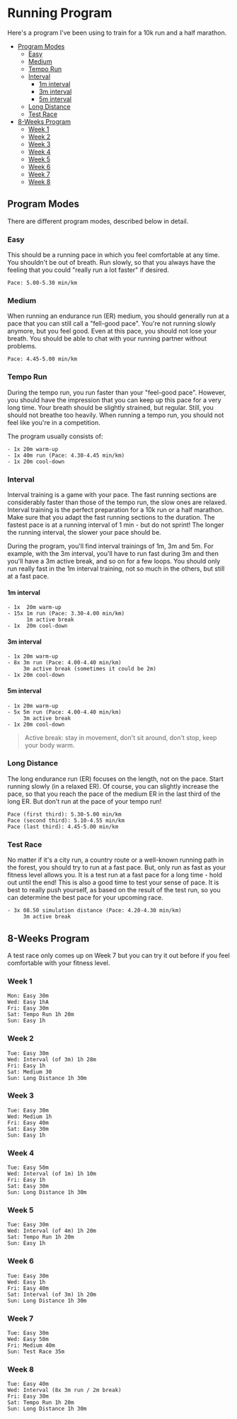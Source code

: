 # Running Program

Here's a program I've been using to train for a 10k run and a half marathon.

<!--ts-->
* [Program Modes](#program-modes)
   * [Easy](#easy)
   * [Medium](#medium)
   * [Tempo Run](#tempo-run)
   * [Interval](#interval)
      * [1m interval](#1m-interval)
      * [3m interval](#3m-interval)
      * [5m interval](#5m-interval)
   * [Long Distance](#long-distance)
   * [Test Race](#test-race)
* [8-Weeks Program](#8-weeks-program)
   * [Week 1](#week-1)
   * [Week 2](#week-2)
   * [Week 3](#week-3)
   * [Week 4](#week-4)
   * [Week 5](#week-5)
   * [Week 6](#week-6)
   * [Week 7](#week-7)
   * [Week 8](#week-8)
<!--te-->

## Program Modes

There are different program modes, described below in detail.

### Easy

This should be a running pace in which you feel comfortable at any time. You shouldn't be out of breath. Run slowly, so that you always have the feeling that you could "really run a lot faster" if desired.

```
Pace: 5.00-5.30 min/km
```

### Medium

When running an endurance run (ER) medium, you should generally run at a pace that you can still call a "fell-good pace". You're not running slowly anymore, but you feel good. Even at this pace, you should not lose your breath. You should be able to chat with your running partner without problems.

```
Pace: 4.45-5.00 min/km
```

### Tempo Run

During the tempo run, you run faster than your "feel-good pace". However, you should have the impression that you can keep up this pace for a very long time. Your breath should be slightly strained, but regular. Still, you should not breathe too heavily. When running a tempo run, you should not feel like you're in a competition.

The program usually consists of:

```
- 1x 20m warm-up
- 1x 40m run (Pace: 4.30-4.45 min/km)
- 1x 20m cool-down
```

### Interval

Interval training is a game with your pace. The fast running sections are considerably faster than those of the tempo run, the slow ones are relaxed. Interval training is the perfect preparation for a 10k run or a half marathon. Make sure that you adapt the fast running sections to the duration. The fastest pace is at a running interval of 1 min - but do not sprint! The longer the running interval, the slower your pace should be.

During the program, you'll find interval trainings of 1m, 3m and 5m. For example, with the 3m interval, you'll have to run fast during 3m and then you'll have a 3m active break, and so on for a few loops. You should only run really fast in the 1m interval training, not so much in the others, but still at a fast pace.

#### 1m interval

```
- 1x  20m warm-up
- 15x 1m run (Pace: 3.30-4.00 min/km)
      1m active break
- 1x  20m cool-down
```

#### 3m interval

```
- 1x 20m warm-up
- 8x 3m run (Pace: 4.00-4.40 min/km)
     3m active break (sometimes it could be 2m)
- 1x 20m cool-down
```

#### 5m interval

```
- 1x 20m warm-up
- 5x 5m run (Pace: 4.00-4.40 min/km)
     3m active break
- 1x 20m cool-down
```

> Active break: stay in movement, don't sit around, don't stop, keep your body warm.

### Long Distance

The long endurance run (ER) focuses on the length, not on the pace. Start running slowly (in a relaxed ER). Of course, you can slightly increase the pace, so that you reach the pace of the medium ER in the last third of the long ER. But don't run at the pace of your tempo run!

```
Pace (first third): 5.30-5.00 min/km
Pace (second third): 5.10-4.55 min/km
Pace (last third): 4.45-5.00 min/km
```

### Test Race

No matter if it's a city run, a country route or a well-known running path in the forest, you should try to run at a fast pace. But, only run as fast as your fitness level allows you. It is a test run at a fast pace for a long time - hold out until the end! This is also a good time to test your sense of pace. It is best to really push yourself, as based on the result of the test run, so you can determine the best pace for your upcoming race.

```
- 3x 08.50 simulation distance (Pace: 4.20-4.30 min/km)
     3m active break
```

## 8-Weeks Program

A test race only comes up on Week 7 but you can try it out before if you feel comfortable with your fitness level.

### Week 1

```
Mon: Easy 30m
Wed: Easy 1hA
Fri: Easy 30m
Sat: Tempo Run 1h 20m
Sun: Easy 1h
```

### Week 2

```
Tue: Easy 30m
Wed: Interval (of 3m) 1h 28m
Fri: Easy 1h
Sat: Medium 30
Sun: Long Distance 1h 30m
```

### Week 3

```
Tue: Easy 30m
Wed: Medium 1h
Fri: Easy 40m
Sat: Easy 30m
Sun: Easy 1h
```

### Week 4

```
Tue: Easy 50m
Wed: Interval (of 1m) 1h 10m
Fri: Easy 1h
Sat: Easy 30m
Sun: Long Distance 1h 30m
```

### Week 5

```
Tue: Easy 30m
Wed: Interval (of 4m) 1h 20m
Sat: Tempo Run 1h 20m
Sun: Easy 1h
```

### Week 6

```
Tue: Easy 30m
Wed: Easy 1h
Fri: Easy 40m
Sat: Interval (of 3m) 1h 20m
Sun: Long Distance 1h 30m
```

### Week 7

```
Tue: Easy 30m
Wed: Easy 50m
Fri: Medium 40m
Sun: Test Race 35m
```

### Week 8

```
Tue: Easy 40m
Wed: Interval (8x 3m run / 2m break)
Fri: Easy 30m
Sat: Tempo Run 1h 20m
Sun: Long Distance 1h 30m
```
